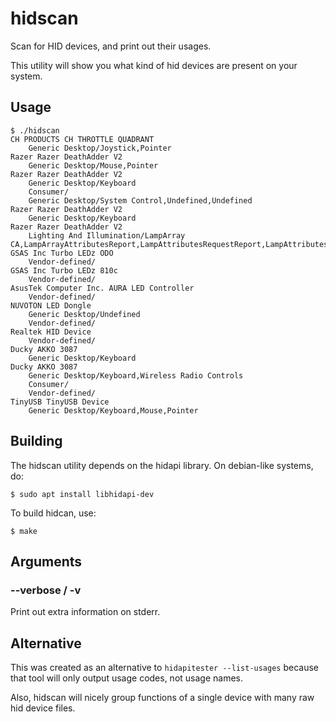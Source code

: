 # hidscan

Scan for HID devices, and print out their usages.

This utility will show you what kind of hid devices are present on your system.


## Usage

```
$ ./hidscan 
CH PRODUCTS CH THROTTLE QUADRANT
	Generic Desktop/Joystick,Pointer
Razer Razer DeathAdder V2
	Generic Desktop/Mouse,Pointer
Razer Razer DeathAdder V2
	Generic Desktop/Keyboard
	Consumer/
	Generic Desktop/System Control,Undefined,Undefined
Razer Razer DeathAdder V2
	Generic Desktop/Keyboard
Razer Razer DeathAdder V2
	Lighting And Illumination/LampArray CA,LampArrayAttributesReport,LampAttributesRequestReport,LampAttributesResponseReport,Reserved,Reserved,Reserved
GSAS Inc Turbo LEDz ODO
	Vendor-defined/
GSAS Inc Turbo LEDz 810c
	Vendor-defined/
AsusTek Computer Inc. AURA LED Controller
	Vendor-defined/
NUVOTON LED Dongle
	Generic Desktop/Undefined
	Vendor-defined/
Realtek HID Device
	Vendor-defined/
Ducky AKKO 3087
	Generic Desktop/Keyboard
Ducky AKKO 3087
	Generic Desktop/Keyboard,Wireless Radio Controls
	Consumer/
	Vendor-defined/
TinyUSB TinyUSB Device
	Generic Desktop/Keyboard,Mouse,Pointer
```

## Building

The hidscan utility depends on the hidapi library. On debian-like systems, do:
```
$ sudo apt install libhidapi-dev
```

To build hidcan, use:
```
$ make
```

## Arguments

### --verbose / -v

Print out extra information on stderr.

## Alternative

This was created as an alternative to `hidapitester --list-usages` because that tool will only output usage codes, not usage names.

Also, hidscan will nicely group functions of a single device with many raw hid device files.

